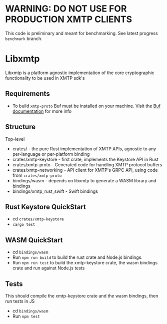 # WARNING: DO NOT USE FOR PRODUCTION XMTP CLIENTS

This code is preliminary and meant for benchmarking. See latest progress `benchmark` branch.

# Libxmtp

Libxmtp is a platform agnostic implementation of the core cryptographic functionality to be used in XMTP sdk's

## Requirements

- To build `xmtp-proto` Buf must be installed on your machine. Visit the [Buf documentation](https://buf.build/docs/installation) for more info

## Structure

Top-level

- crates/ - the pure Rust implementation of XMTP APIs, agnostic to any per-language or per-platform binding
- crates/xmtp-keystore - first crate, implements the Keystore API in Rust
- crates/xmtp-proto - Generated code for handling XMTP protocol buffers
- crates/xmtp-networking - API client for XMTP's GRPC API, using code from `crates/xmtp-proto`
- bindings/wasm - depends on libxmtp to generate a WASM library and bindings
- bindings/xmtp_rust_swift - Swift bindings

## Rust Keystore QuickStart

- cd `crates/xmtp-keystore`
- `cargo test`

## WASM QuickStart

- cd `bindings/wasm`
- Run `npm run build` to build the rust crate and Node.js bindings.
- Run `npm run test` to build the xmtp-keystore crate, the wasm bindings crate and run against Node.js tests

## Tests

This should compile the xmtp-keystore crate and the wasm bindings, then run tests in JS

- cd `bindings/wasm`
- Run `npm test`
